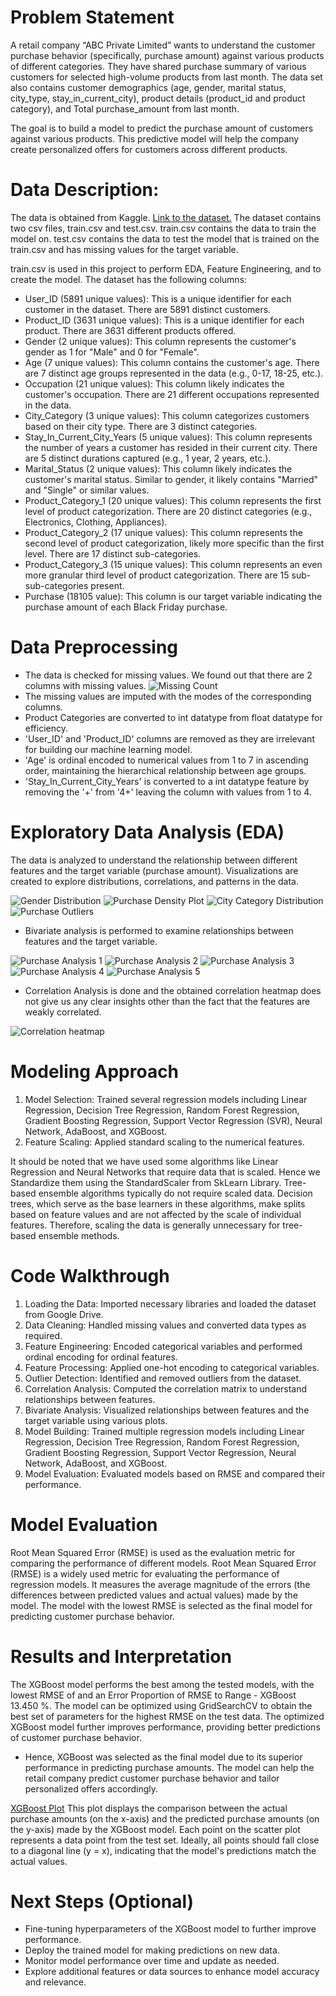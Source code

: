 # Problem Statement

A retail company “ABC Private Limited” wants to understand the customer purchase behavior (specifically, purchase amount) against various products of different categories. They have shared purchase summary of various customers for selected high-volume products from last month. The data set also contains customer demographics (age, gender, marital status, city_type, stay_in_current_city), product details (product_id and product category), and Total purchase_amount from last month.

The goal is to build a model to predict the purchase amount of customers against various products. This predictive model will help the company create personalized offers for customers across different products.

# Data Description:

The data is obtained from Kaggle. [Link to the dataset.](https://www.kaggle.com/datasets/sdolezel/black-friday)
The dataset contains two csv files, train.csv and test.csv.
train.csv contains the data to train the model on.
test.csv contains the data to test the model that is trained on the train.csv and has missing values for the target variable.


train.csv is used in this project to perform EDA, Feature Engineering, and to create the model.
The dataset has the following columns:

- User_ID (5891 unique values): This is a unique identifier for each customer in the dataset. There are 5891 distinct customers.
- Product_ID (3631 unique values): This is a unique identifier for each product. There are 3631 different products offered.
- Gender (2 unique values): This column represents the customer's gender as 1 for "Male" and 0 for "Female".
- Age (7 unique values): This column contains the customer's age. There are 7 distinct age groups represented in the data (e.g., 0-17, 18-25, etc.).
- Occupation (21 unique values): This column likely indicates the customer's occupation. There are 21 different occupations represented in the data.
- City_Category (3 unique values): This column categorizes customers based on their city type. There are 3 distinct categories.
- Stay_In_Current_City_Years (5 unique values): This column represents the number of years a customer has resided in their current city. There are 5 distinct durations captured (e.g., 1 year, 2 years, etc.).
- Marital_Status (2 unique values): This column likely indicates the customer's marital status. Similar to gender, it likely contains "Married" and "Single" or similar values.
- Product_Category_1 (20 unique values): This column represents the first level of product categorization. There are 20 distinct categories (e.g., Electronics, Clothing, Appliances).
- Product_Category_2 (17 unique values): This column represents the second level of product categorization, likely more specific than the first level. There are 17 distinct sub-categories.
- Product_Category_3 (15 unique values): This column represents an even more granular third level of product categorization. There are 15 sub-sub-categories present.
- Purchase (18105 value): This column is our target variable indicating the purchase amount of each Black Friday purchase.

# Data Preprocessing

- The data is checked for missing values. We found out that there are 2 columns with missing values.
![Missing Count](https://github.com/VishShaji/BlackFriday-EDA-and-Feature-Engineering/blob/main/Assets/missing.png)
- The missing values are imputed with the modes of the corresponding columns.
- Product Categories are converted to int datatype from float datatype for efficiency.
- 'User_ID' and 'Product_ID' columns are removed as they are irrelevant for building our machine learning model.
- 'Age' is ordinal encoded to numerical values from 1 to 7 in ascending order, maintaining the hierarchical relationship between age groups.
- 'Stay_In_Current_City_Years' is converted to a int datatype feature by removing the '+' from '4+' leaving the column with values from 1 to 4.

# Exploratory Data Analysis (EDA)

The data is analyzed to understand the relationship between different features and the target variable (purchase amount).
Visualizations are created to explore distributions, correlations, and patterns in the data.

![Gender Distribution](https://github.com/VishShaji/BlackFriday-EDA-and-Feature-Engineering/blob/main/Assets/gender.png)
![Purchase Density Plot](https://github.com/VishShaji/BlackFriday-EDA-and-Feature-Engineering/blob/main/Assets/purchasekde.png)
![City Category Distribution](https://github.com/VishShaji/BlackFriday-EDA-and-Feature-Engineering/blob/main/Assets/city.png)
![Purchase Outliers](https://github.com/VishShaji/BlackFriday-EDA-and-Feature-Engineering/blob/main/Assets/purchaseoutliers.png)

- Bivariate analysis is performed to examine relationships between features and the target variable.
  
![Purchase Analysis 1](https://github.com/VishShaji/BlackFriday-EDA-and-Feature-Engineering/blob/main/Assets/purchase-age.png)
![Purchase Analysis 2](https://github.com/VishShaji/BlackFriday-EDA-and-Feature-Engineering/blob/main/Assets/purchase-gender.png)
![Purchase Analysis 3](https://github.com/VishShaji/BlackFriday-EDA-and-Feature-Engineering/blob/main/Assets/purchase-age2.png)
![Purchase Analysis 4](https://github.com/VishShaji/BlackFriday-EDA-and-Feature-Engineering/blob/main/Assets/purchase-gender2.png)
![Purchase Analysis 5](https://github.com/VishShaji/BlackFriday-EDA-and-Feature-Engineering/blob/main/Assets/purchaseoccupation.png)

- Correlation Analysis is done and the obtained correlation heatmap does not give us any clear insights other than the fact that the features are weakly correlated.
  
![Correlation heatmap](https://github.com/VishShaji/BlackFriday-EDA-and-Feature-Engineering/blob/main/Assets/corr.png)

# Modeling Approach

1. Model Selection: Trained several regression models including Linear Regression, Decision Tree Regression, Random Forest Regression, Gradient Boosting Regression, Support Vector Regression (SVR), Neural Network, AdaBoost, and XGBoost.
2. Feature Scaling: Applied standard scaling to the numerical features.

It should be noted that we have used some algorithms like Linear Regression and Neural Networks that require data that is scaled. Hence we Standardize them using the StandardScaler from SkLearn Library.
Tree-based ensemble algorithms typically do not require scaled data. Decision trees, which serve as the base learners in these algorithms, make splits based on feature values and are not affected by the scale of individual features. Therefore, scaling the data is generally unnecessary for tree-based ensemble methods.

# Code Walkthrough

1. Loading the Data: Imported necessary libraries and loaded the dataset from Google Drive.
2. Data Cleaning: Handled missing values and converted data types as required.
3. Feature Engineering: Encoded categorical variables and performed ordinal encoding for ordinal features.
4. Feature Processing: Applied one-hot encoding to categorical variables.
5. Outlier Detection: Identified and removed outliers from the dataset.
6. Correlation Analysis: Computed the correlation matrix to understand relationships between features.
7. Bivariate Analysis: Visualized relationships between features and the target variable using various plots.
8. Model Building: Trained multiple regression models including Linear Regression, Decision Tree Regression, Random Forest Regression, Gradient Boosting Regression, Support Vector Regression, Neural Network, AdaBoost, and XGBoost.
9. Model Evaluation: Evaluated models based on RMSE and compared their performance.

# Model Evaluation

Root Mean Squared Error (RMSE) is used as the evaluation metric for comparing the performance of different models.
Root Mean Squared Error (RMSE) is a widely used metric for evaluating the performance of regression models. It measures the average magnitude of the errors (the differences between predicted values and actual values) made by the model.
The model with the lowest RMSE is selected as the final model for predicting customer purchase behavior.

# Results and Interpretation

The XGBoost model performs the best among the tested models, with the lowest RMSE of  and an Error Proportion of RMSE to Range - XGBoost 13.450 %. The model can be optimized using GridSearchCV to obtain the best set of parameters for the highest RMSE on the test data. The optimized XGBoost model further improves performance, providing better predictions of customer purchase behavior.
- Hence, XGBoost was selected as the final model due to its superior performance in predicting purchase amounts. The model can help the retail company predict customer purchase behavior and tailor personalized offers accordingly.

[XGBoost Plot](https://github.com/VishShaji/BlackFriday-EDA-and-Feature-Engineering/blob/main/Assets/xgboost.png)
This plot displays the comparison between the actual purchase amounts (on the x-axis) and the predicted purchase amounts (on the y-axis) made by the XGBoost model. Each point on the scatter plot represents a data point from the test set. Ideally, all points should fall close to a diagonal line (y = x), indicating that the model's predictions match the actual values.

# Next Steps (Optional)

- Fine-tuning hyperparameters of the XGBoost model to further improve performance.
- Deploy the trained model for making predictions on new data.
- Monitor model performance over time and update as needed.
- Explore additional features or data sources to enhance model accuracy and relevance.
